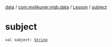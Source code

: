 [data](../../index.md) / [com.molikuner.nigb.data](../index.md) / [Lesson](index.md) / [subject](./subject.md)

# subject

`val subject: `[`String`](https://kotlinlang.org/api/latest/jvm/stdlib/kotlin/-string/index.html)